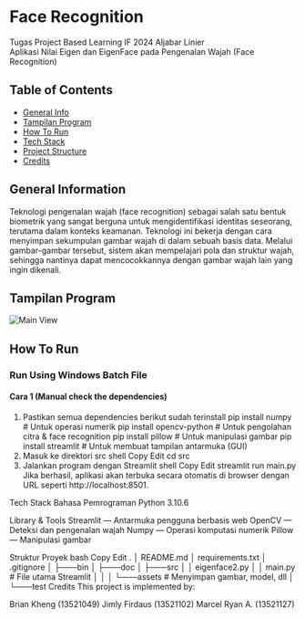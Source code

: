 # Face Recognition
Tugas Project Based Learning IF 2024 Aljabar Linier 
<br />
Aplikasi Nilai Eigen dan EigenFace pada Pengenalan Wajah (Face Recognition) 

## Table of Contents
* [General Info](#general-information)
* [Tampilan Program](#tampilan-program)
* [How To Run](#how-to-run)
* [Tech Stack](#tech-stack)
* [Project Structure](#project-structure)
* [Credits](#credits)

## General Information
Teknologi pengenalan wajah (face recognition) sebagai salah satu bentuk biometrik yang sangat berguna untuk mengidentifikasi identitas seseorang, terutama dalam konteks keamanan. Teknologi ini bekerja dengan cara menyimpan sekumpulan gambar wajah di dalam sebuah basis data. Melalui gambar-gambar tersebut, sistem akan mempelajari pola dan struktur wajah, sehingga nantinya dapat mencocokkannya dengan gambar wajah lain yang ingin dikenali.

## Tampilan Program
![Main View](C:\Users\user\Documents\Face-Recognition\Face-Recognition-main\src\assets)

## How To Run
### Run Using Windows Batch File
#### Cara 1 (Manual check the dependencies)
1. Pastikan semua dependencies berikut sudah terinstall
pip install numpy          # Untuk operasi numerik
pip install opencv-python  # Untuk pengolahan citra & face recognition
pip install pillow         # Untuk manipulasi gambar
pip install streamlit      # Untuk membuat tampilan antarmuka (GUI)
2. Masuk ke direktori src
shell
Copy
Edit
cd src
3. Jalankan program dengan Streamlit
shell
Copy
Edit
streamlit run main.py
Jika berhasil, aplikasi akan terbuka secara otomatis di browser dengan URL seperti http://localhost:8501.

Tech Stack
Bahasa Pemrograman
Python 3.10.6

Library & Tools
Streamlit — Antarmuka pengguna berbasis web
OpenCV — Deteksi dan pengenalan wajah
Numpy — Operasi komputasi numerik
Pillow — Manipulasi gambar

Struktur Proyek
bash
Copy
Edit
.
│   README.md
│   requirements.txt
│   .gitignore
│
├───bin
│
├───doc
│
├───src
│   │   eigenface2.py
│   │   main.py         # File utama Streamlit
│   │
│   └───assets          # Menyimpan gambar, model, dll
│
└───test
Credits
This project is implemented by:

Brian Kheng (13521049)
Jimly Firdaus (13521102)
Marcel Ryan A. (13521127)
